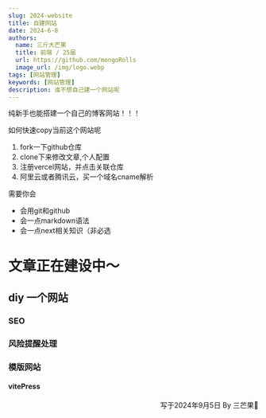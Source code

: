 ```yaml
---
slug: 2024-website
title: 自建网站
date: 2024-6-8
authors:
  name: 三斤大芒果
  title: 前端 / 25届
  url: https://github.com/mongoRolls
  image_url: /img/logo.webp
tags: [网站管理]
keywords: [网站管理]
description: 谁不想自己建一个网站呢
---
```


纯新手也能搭建一个自己的博客网站！！！

<!-- truncate -->

如何快速copy当前这个网站呢

1. fork一下github仓库
2. clone下来修改文章,个人配置
3. 注册vercel网站，并点击关联仓库
4. 阿里云或者腾讯云，买一个域名cname解析

需要你会

* 会用git和github
* 会一点markdown语法
* 会一点next相关知识（非必选

# 文章正在建设中～

## diy 一个网站

### SEO

### 风险提醒处理

### 模版网站

#### vitePress

<p align="right">写于2024年9月5日    By 三芒果🥭</p>
